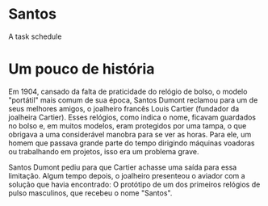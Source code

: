 # Santos
A task schedule
# Um pouco de história
Em 1904, cansado da falta de praticidade do relógio de bolso, o modelo "portátil" mais comum de sua época, Santos Dumont reclamou para um de seus melhores amigos, o joalheiro francês Louis Cartier (fundador da joalheira Cartier). Esses relógios, como indica o nome, ficavam guardados no bolso e, em muitos modelos, eram protegidos por uma tampa, o que obrigava a uma considerável manobra para se ver as horas. Para ele, um homem que passava grande parte do tempo dirigindo máquinas voadoras ou trabalhando em projetos, isso era um problema grave. 

Santos Dumont pediu para que Cartier achasse uma saída para essa limitação. Algum tempo depois, o joalheiro presenteou o aviador com a solução que havia encontrado: O protótipo de um dos primeiros relógios de pulso masculinos, que recebeu o nome "Santos". 
